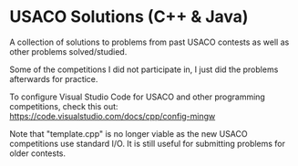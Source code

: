 # USACO Solutions (C++ & Java)
A collection of solutions to problems from past USACO contests as well as other problems
solved/studied.

Some of the competitions I did not participate in, I just did the problems afterwards for practice.

To configure Visual Studio Code for USACO and other programming competitions, check this out: https://code.visualstudio.com/docs/cpp/config-mingw

Note that "template.cpp" is no longer viable as the new USACO competitions use standard I/O. It is still useful for submitting problems for older contests.
